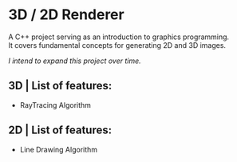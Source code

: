 # 3D / 2D Renderer

A C++ project serving as an introduction to graphics programming. <br>
It covers fundamental concepts for generating 2D and 3D images.

<i> I intend to expand this project over time. </i>
## 3D | List of features:
- RayTracing Algorithm
  
## 2D | List of features:
- Line Drawing Algorithm
  
